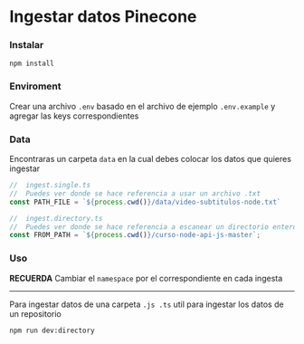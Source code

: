 # Ingestar datos Pinecone

### Instalar
```
npm install
```

### Enviroment

Crear una archivo `.env` basado en el archivo de ejemplo `.env.example`  y agregar las keys correspondientes

### Data
Encontraras un carpeta `data` en la cual debes colocar los datos que quieres ingestar

```ts ingest.single.ts
//  ingest.single.ts
//  Puedes ver donde se hace referencia a usar un archivo .txt
const PATH_FILE = `${process.cwd()}/data/video-subtitulos-node.txt`
```

```ts
//  ingest.directory.ts
//  Puedes ver donde se hace referencia a escanear un directorio entero
const FROM_PATH = `${process.cwd()}/curso-node-api-js-master`;
```

### Uso
__RECUERDA__ Cambiar el `namespace` por el correspondiente en cada ingesta

---
Para ingestar datos de una carpeta `.js .ts` util para ingestar los datos de un repositorio
```
npm run dev:directory

```